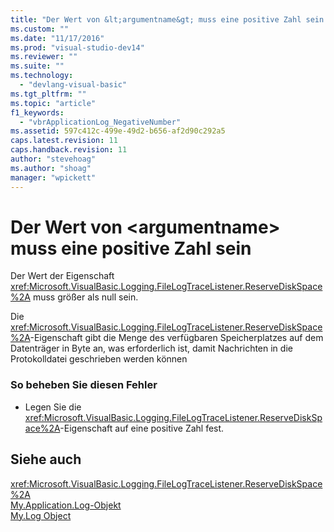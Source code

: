 ```yaml
---
title: "Der Wert von &lt;argumentname&gt; muss eine positive Zahl sein | Microsoft Docs"
ms.custom: ""
ms.date: "11/17/2016"
ms.prod: "visual-studio-dev14"
ms.reviewer: ""
ms.suite: ""
ms.technology: 
  - "devlang-visual-basic"
ms.tgt_pltfrm: ""
ms.topic: "article"
f1_keywords: 
  - "vbrApplicationLog_NegativeNumber"
ms.assetid: 597c412c-499e-49d2-b656-af2d90c292a5
caps.latest.revision: 11
caps.handback.revision: 11
author: "stevehoag"
ms.author: "shoag"
manager: "wpickett"
---
```

# Der Wert von &lt;argumentname&gt; muss eine positive Zahl sein
Der Wert der Eigenschaft <xref:Microsoft.VisualBasic.Logging.FileLogTraceListener.ReserveDiskSpace%2A> muss größer als null sein.  
  
 Die <xref:Microsoft.VisualBasic.Logging.FileLogTraceListener.ReserveDiskSpace%2A>\-Eigenschaft gibt die Menge des verfügbaren Speicherplatzes auf dem Datenträger in Byte an, was erforderlich ist, damit Nachrichten in die Protokolldatei geschrieben werden können  
  
### So beheben Sie diesen Fehler  
  
-   Legen Sie die <xref:Microsoft.VisualBasic.Logging.FileLogTraceListener.ReserveDiskSpace%2A>\-Eigenschaft auf eine positive Zahl fest.  
  
## Siehe auch  
 <xref:Microsoft.VisualBasic.Logging.FileLogTraceListener.ReserveDiskSpace%2A>   
 [My.Application.Log\-Objekt](../../visual-basic/language-reference/objects/my-application-log-object.md)   
 [My.Log Object](../../visual-basic/language-reference/objects/my-log-object.md)